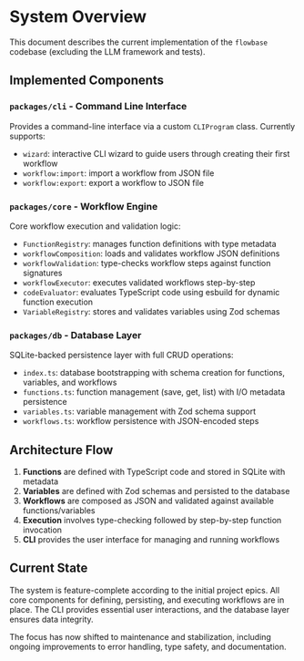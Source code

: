 # System Overview

This document describes the current implementation of the `flowbase` codebase (excluding the LLM framework and tests).

## Implemented Components

### `packages/cli` - Command Line Interface
Provides a command-line interface via a custom `CLIProgram` class. Currently supports:
- `wizard`: interactive CLI wizard to guide users through creating their first workflow
- `workflow:import`: import a workflow from JSON file
- `workflow:export`: export a workflow to JSON file

### `packages/core` - Workflow Engine
Core workflow execution and validation logic:
- `FunctionRegistry`: manages function definitions with type metadata
- `workflowComposition`: loads and validates workflow JSON definitions
- `workflowValidation`: type-checks workflow steps against function signatures
- `workflowExecutor`: executes validated workflows step-by-step
- `codeEvaluator`: evaluates TypeScript code using esbuild for dynamic function execution
- `VariableRegistry`: stores and validates variables using Zod schemas

### `packages/db` - Database Layer
SQLite-backed persistence layer with full CRUD operations:
- `index.ts`: database bootstrapping with schema creation for functions, variables, and workflows
- `functions.ts`: function management (save, get, list) with I/O metadata persistence
- `variables.ts`: variable management with Zod schema support
- `workflows.ts`: workflow persistence with JSON-encoded steps

## Architecture Flow

1. **Functions** are defined with TypeScript code and stored in SQLite with metadata
2. **Variables** are defined with Zod schemas and persisted to the database
3. **Workflows** are composed as JSON and validated against available functions/variables
4. **Execution** involves type-checking followed by step-by-step function invocation
5. **CLI** provides the user interface for managing and running workflows

## Current State

The system is feature-complete according to the initial project epics. All core components for defining, persisting, and executing workflows are in place. The CLI provides essential user interactions, and the database layer ensures data integrity.

The focus has now shifted to maintenance and stabilization, including ongoing improvements to error handling, type safety, and documentation.